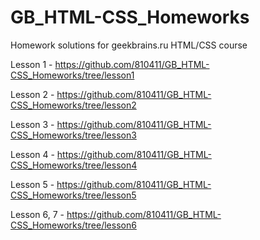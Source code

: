 # GB_HTML-CSS_Homeworks
Homework solutions for geekbrains.ru HTML/CSS course

Lesson 1 - https://github.com/810411/GB_HTML-CSS_Homeworks/tree/lesson1

Lesson 2 - https://github.com/810411/GB_HTML-CSS_Homeworks/tree/lesson2

Lesson 3 - https://github.com/810411/GB_HTML-CSS_Homeworks/tree/lesson3

Lesson 4 - https://github.com/810411/GB_HTML-CSS_Homeworks/tree/lesson4

Lesson 5 - https://github.com/810411/GB_HTML-CSS_Homeworks/tree/lesson5

Lesson 6, 7 - https://github.com/810411/GB_HTML-CSS_Homeworks/tree/lesson6
